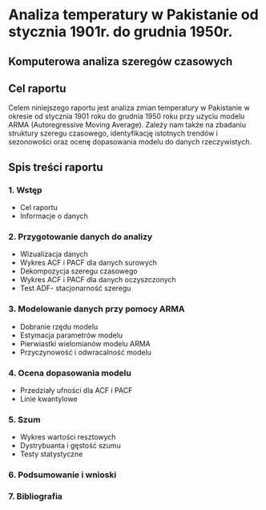# Analiza temperatury w Pakistanie od stycznia 1901r. do grudnia 1950r.
##  Komputerowa analiza szeregów czasowych

## Cel raportu
Celem niniejszego raportu jest analiza zmian temperatury w Pakistanie w okresie od stycznia 1901 roku do grudnia 1950 roku przy użyciu modelu ARMA (Autoregressive Moving Average). Zależy nam także na zbadaniu struktury szeregu czasowego, identyfikację istotnych trendów i sezonowości oraz ocenę dopasowania modelu do danych rzeczywistych.

## Spis treści raportu
### 1. Wstęp
- Cel raportu
- Informacje o danych
### 2. Przygotowanie danych do analizy
- Wizualizacja danych
- Wykres ACF i PACF dla danych surowych
- Dekompozycja szeregu czasowego
- Wykres ACF i PACF dla danych oczyszczonych
- Test ADF- stacjonarność szeregu
### 3. Modelowanie danych przy pomocy ARMA
- Dobranie rzędu modelu
- Estymacja parametrów modelu
- Pierwiastki wielomianów modelu ARMA
- Przyczynowość i odwracalność modelu
### 4. Ocena dopasowania modelu
- Przedziały ufności dla ACF i PACF
- Linie kwantylowe
### 5. Szum
- Wykres wartości resztowych
- Dystrybuanta i gęstość szumu
- Testy statystyczne
### 6. Podsumowanie i wnioski
### 7. Bibliografia
